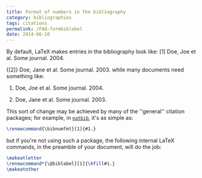 ```yaml
---
title: Format of numbers in the bibliography
category: bibliographies
tags: citations
permalink: /FAQ-formbiblabel
date: 2014-06-10
---
```


By default, LaTeX makes entries in the bibliography look like:
  [1] Doe, Joe et al.  Some journal.  2004.

  {[2]} Doe, Jane et al. Some journal. 2003.
while many documents need something like:
  1. Doe, Joe et al.  Some journal.  2004.

  2. Doe, Jane et al. Some journal. 2003.

This sort of change may be achieved by many of the ''general''
citation packages; for example, in [`natbib`](https://ctan.org/pkg/natbib), it's as simple as:
```latex
\renewcommand{\bibnumfmt}[1]{#1.}
```
but if you're not using such a package, the following internal
LaTeX commands, in the preamble of your document, will do the job:
```latex
\makeatletter
\renewcommand*{\@biblabel}[1]{\hfill#1.}
\makeatother
```

